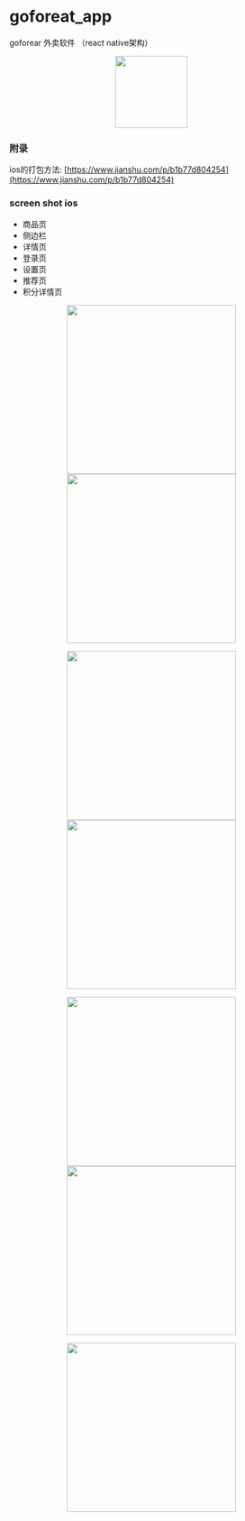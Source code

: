 # goforeat_app
goforear 外卖软件 （react native架构）
<p align="center">
  <img width="128" src="./display/emoji_app.png">
</p>

### 附录
ios的打包方法:
[https://www.jianshu.com/p/b1b77d804254](https://www.jianshu.com/p/b1b77d804254)

### screen shot ios
- 商品页
- 侧边栏
- 详情页
- 登录页
- 设置页
- 推荐页
- 积分详情页


<p align="center">
  <img src="./display/s1.png" width="300">
  <img src="./display/s2.jpeg" width="300">
</p>
<p align="center">
  <img src="./display/s3.jpeg" width="300">
  <img src="./display/s4.jpeg" width="300">
</p>
<p align="center">
  <img src="./display/s5.jpeg" width="300">
  <img src="./display/s6.jpeg" width="300">
</p>
<p align="center">
  <img src="./display/s7.jpeg" width="300">
</p>
